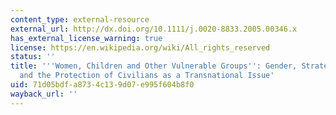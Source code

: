 ```yaml
---
content_type: external-resource
external_url: http://dx.doi.org/10.1111/j.0020-8833.2005.00346.x
has_external_license_warning: true
license: https://en.wikipedia.org/wiki/All_rights_reserved
status: ''
title: '''Women, Children and Other Vulnerable Groups'': Gender, Strategic Frames
  and the Protection of Civilians as a Transnational Issue'
uid: 71d05bdf-a873-4c13-9d07-e995f604b8f0
wayback_url: ''
---
```

